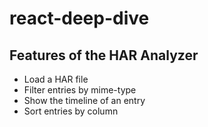 # react-deep-dive


## Features of the HAR Analyzer

- Load a HAR file
- Filter entries by mime-type
- Show the timeline of an entry
- Sort entries by column
